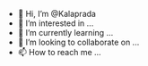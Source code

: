 - 👋 Hi, I’m @Kalaprada
- 👀 I’m interested in ...
- 🌱 I’m currently learning ...
- 💞️ I’m looking to collaborate on ...
- 📫 How to reach me ...

<!---
Kalaprada/Kalaprada is a ✨ special ✨ repository because its `README.md` (this file) appears on your GitHub profile.
You can click the Preview link to take a look at your changes.
--->
